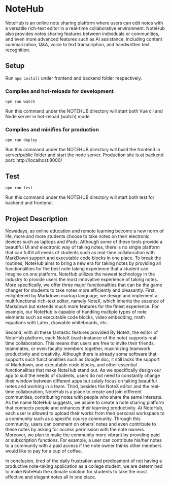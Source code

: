 # NoteHub

NoteHub is an online note sharing platform where users can edit notes with a versatile rich-text editor in a real-time collaborative environment. NoteHub also provides notes sharing features between individuals or communities, and even more advanced features such as AI assistance, including content summarization, Q&A, voice to text transcription, and handwritten text recognition.

## Setup

Run `npm install` under frontend and backend folder respectively.

### Compiles and hot-reloads for development

```
npm run watch
```

Run this command under the NOTEHUB directory will start both Vue cli and Node server in hot-reload (watch) mode

### Compiles and minifies for production

```
npm run deploy
```

Run this command under the NOTEHUB directory will build the frontend in server/public folder and start the node server.
Production site is at backend port: http://localhost:8000/

## Test

```
npm run test
```

Run this command under the NOTEHUB directory will start both test for backend and frontend.

## Project Description

Nowadays, as online education and remote learning become a new norm of life, more and more students choose to take notes on their electronic devices such as laptops and iPads. Although some of these tools provide a beautiful UI and electronic way of taking notes, there is no single platform that can fulfill all needs of students such as real-time collaboration with MarkDown support and executable code blocks in one place. To break the routines, NoteHub aims to bring a new era for taking notes by providing all functionalities for the best note taking experience that a student can imagine on one platform.
NoteHub utilizes the newest technology in the industry to provide users the most innovative experience of taking notes. More specifically, we offer three major functionalities that can be the game changer for students to take notes more efficiently and pleasantly. First, enlightened by Markdown markup language, we design and implement a multifunctional rich-text editor, namely NoteX, which inherits the essence of Markdown but extends much more features for the finest experience. For example, our NoteHub is capable of handling multiple types of note elements such as executable code blocks, video embedding, math equations with Latex, drawable whiteboards, etc..

Second, with all these fantastic features provided By NoteX, the editor of NoteHub platform, each NoteX (each instance of the note) supports real-time collaboration. This means that users are free to invite their friends, teammates, or even faculty members together, maximizing teamwork productivity and creativity. Although there is already some software that supports such functionalities such as Google doc, it still lacks the support of Markdown, and executable code blocks, and other essential functionalities that make NoteHub stand out. As we specifically design our app to suit the needs of students, users do not need to constantly change their window between different apps but solely focus on taking beautiful notes and working in a team.
Third, besides the NoteX editor and the real-time collaboration, NoteHub is a place to create and join different communities, contributing notes with people who share the same interests. As the name NoteHub suggests, we aspire to create a note sharing platform that connects people and enhances their learning productivity. At NoteHub, each user is allowed to upload their works from their personal workspace to a community such as a specific course community. Through this community, users can comment on others’ notes and even contribute to these notes by asking for access permission with the note owners. Moreover, we plan to make the community more vibrant by providing paid or subscription functions. For example, a user can contribute his/her notes to a community with a paid access if the note owner thinks other members would like to pay for a cup of coffee.

In conclusion, tired of the daily frustration and predicament of not having a productive note-taking application as a college student, we are determined to make NoteHub the ultimate solution for students to take the most effective and elegant notes all in one place.
